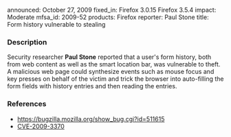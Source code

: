 announced: October 27, 2009
fixed_in: Firefox 3.0.15
          Firefox 3.5.4
impact: Moderate
mfsa_id: 2009-52
products: Firefox
reporter: Paul Stone
title: Form history vulnerable to stealing

<h3>Description</h3>

<p>Security researcher <strong>Paul Stone</strong> reported that a
user's form history, both from web content as well as the smart
location bar, was vulnerable to theft.  A malicious web page could
synthesize events such as mouse focus and key presses on behalf of the
victim and trick the browser into auto-filling the form fields with
history entries and then reading the entries.</p>

<h3>References</h3>

<ul>
  <li><a href="https://bugzilla.mozilla.org/show_bug.cgi?id=511615">https://bugzilla.mozilla.org/show_bug.cgi?id=511615</a></li>
  <li><a class="ex-ref" href="http://cve.mitre.org/cgi-bin/cvename.cgi?name=CVE-2009-3370">CVE-2009-3370</a></li>
</ul>




